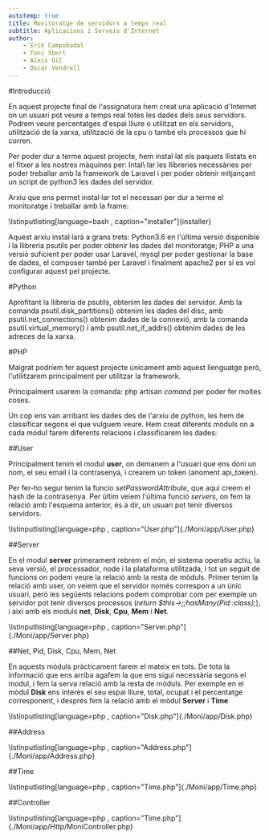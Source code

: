 ```yaml
---
autotemp: true
title: Monitoratge de servidors a temps real
subtitle: Aplicacions i Serveis d'Internet
author:
	- Erik Campobadal
	- Toni Sbert
	- Aleix Gil
	- Oscar Vendrell
---
```


#Introducció

En aquest projecte final de l'assignatura hem creat una aplicació d'Internet on un usuari pot veure a temps real totes les dades dels seus servidors.
Podrem veure percentatges d'espai lliure o utilitzat en els servidors, utilització de la xarxa, utilització de la cpu o també els processos que hi corren.

Per poder dur a terme aquest projecte, hem instal·lat els paquets llistats en el fitxer a les nostres màquines per: Intal\·lar les llibreries necessàries per poder treballar amb la framework de Laravel i per poder obtenir mitjançant un script de python3 les dades del servidor.

Arxiu que ens permet instal·lar tot el necessari per dur a terme el monitoratge i treballar amb la frame:

\lstinputlisting[language=bash , caption="installer"]{installer}

Aquest arxiu instal·larà a grans trets: Python3.6 en l'última versió disponible i la llibreria psutils per poder obtenir les dades del monitoratge; PHP a una versió suficient per poder usar Laravel, mysql per poder gestionar la base de dades, el composer també per Laravel i finalment apache2 per si es vol configurar aquest pel projecte.

#Python

Aprofitant la llibreria de psutils, obtenim les dades del servidor. Amb la comanda psutil.disk_partitions() obtenim les dades del disc, amb psutil.net_connections() obtenim dades de la connexió, amb la comanda psutil.virtual_memory() i amb psutil.net_if_addrs() obtenim dades de les adreces de la xarxa.

#PHP

Malgrat podríem fer aquest projecte únicament amb aquest llenguatge però, l'utilitzarem principalment per utilitzar la framework.

Principalment usarem la comanda: php artisan *comand* per poder fer moltes coses.

Un cop ens van arribant les dades des de l'arxiu de python, les hem de classificar segons el que vulguem veure. Hem creat diferents mòduls on a cada mòdul farem diferents relacions i classificarem les dades:

##User

Principalment tenim el modul **user**, on demanem a l'usuari que ens doni un nom, el seu email i la contrasenya, i crearem un token (anoment api_token).

Per fer-ho segur tenim la funcio *setPasswordAttribute*, que aquí creem el hash de la contrasenya. Per últim veiem l'última funció *servers*, on fem la relació amb l'esquema anterior, és a dir, un usuari pot tenir diversos servidors.

\lstinputlisting[language=php , caption="User.php"]{./Moni/app/User.php}

##Server

En el modul **server** primerament rebrem el món, el sistema operatiu actiu, la seva versió, el processador, node i la plataforma utilitzada, i tot un seguit de funcions on podem veure la relació amb la resta de mòduls. Primer tenim la relació amb user, on veiem que el servidor només correspon a un únic usuari, però les següents relacions podem comprobar com per exemple un servidor pot tenir diversos processos (*return $this->;;hasMany(Pid::class);*), i així amb els moduls **net**, **Disk**, **Cpu**, **Mem** i **Net**.

\lstinputlisting[language=php , caption="Server.php"]{./Moni/app/Server.php}

##Net, Pid, Disk, Cpu, Mem, Net

En aquests mòduls pràcticament farem el mateix en tots. De tota la informació que ens arriba agafem la que ens sigui necessària segons el modul, i fem la serva relació amb la resta de mòduls. Per exemple en el mòdul **Disk** ens interès el seu espai lliure, total, ocupat i el percentatge corresponent, i després fem la relació amb el mòdul **Server** i **Time**

\lstinputlisting[language=php , caption="Disk.php"]{./Moni/app/Disk.php}

##Address

\lstinputlisting[language=php , caption="Address.php"]{./Moni/app/Address.php}

##Time

\lstinputlisting[language=php , caption="Time.php"]{./Moni/app/Time.php}

##Controller

\lstinputlisting[language=php , caption="Time.php"]{./Moni/app/Http/MoniController.php}
